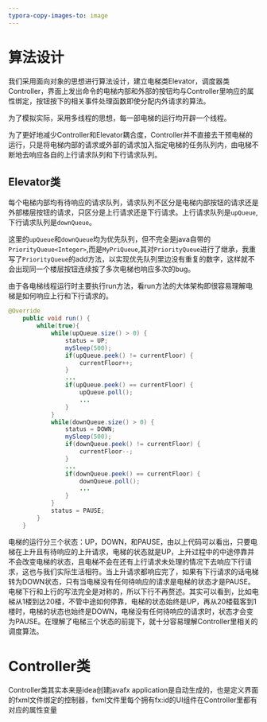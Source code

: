 ```yaml
---
typora-copy-images-to: image
---
```


# 算法设计

我们采用面向对象的思想进行算法设计，建立电梯类Elevator，调度器类Controller，界面上发出命令的电梯内部和外部的按钮均与Controller里响应的属性绑定，按钮按下的相关事件处理函数即使分配内外请求的算法。

为了模拟实际，采用多线程的思想，每一部电梯的运行均开辟一个线程。

为了更好地减少Controller和Elevator耦合度，Controller并不直接去干预电梯的运行，只是将电梯内部的请求或外部的请求加入指定电梯的任务队列内，由电梯不断地去响应各自的上行请求队列和下行请求队列。

## Elevator类

每个电梯内部均有待响应的请求队列，请求队列不区分是电梯内部按钮的请求还是外部楼层按钮的请求，只区分是上行请求还是下行请求。上行请求队列是`upQueue`,下行请求队列是`downQueue`。

这里的`upQueue`和`downQueue`均为优先队列，但不完全是java自带的`PriorityQueue<Integer>`,而是`MyPriQueue`,其对`PriorityQueue`进行了继承，我重写了`PriorityQueue`的add方法，以实现优先队列里边没有重复的数字，这样就不会出现同一个楼层按钮连续按了多次电梯也响应多次的bug。

由于各电梯线程运行时主要执行run方法，看run方法的大体架构即很容易理解电梯是如何响应上行和下行请求的。

```java
@Override
    public void run() {
        while(true){
            while(upQueue.size() > 0) {
                status = UP;
                mySleep(500);
                if(upQueue.peek() != currentFloor) {
                    currentFloor++;
                }
				...
                if(upQueue.peek() == currentFloor) {
                    upQueue.poll();
                	...
                }
            }
            while(downQueue.size() > 0) {
                status = DOWN;
                mySleep(500);
                if(downQueue.peek() != currentFloor) {
                    currentFloor--;
                }
                ...
                if(downQueue.peek() == currentFloor) {
                    downQueue.poll();
                	...
                }
            }
            status = PAUSE;
        }
    }
```



电梯的运行分三个状态：UP，DOWN，和PAUSE，由以上代码可以看出，只要电梯在上升且有待响应的上升请求，电梯的状态就是UP，上升过程中的中途停靠并不会改变电梯的状态，且电梯不会在还有上行请求未处理的情况下去响应下行请求，这也与我们实际生活相符。当上升请求都响应完了，如果有下行请求的话电梯转为DOWN状态，只有当电梯没有任何待响应的请求是电梯的状态才是PAUSE。电梯下行和上行的写法完全是对称的，所以下行不再赘述。其实可以看到，比如电梯从1楼到达20楼，不管中途如何停靠，电梯的状态始终是UP，再从20楼载客到1楼时，电梯的状态也始终是DOWN，电梯没有任何待响应的请求时，状态才会变为PAUSE。在理解了电梯三个状态的前提下，就十分容易理解Controller里相关的调度算法。

# Controller类

Controller类其实本来是idea创建javafx application是自动生成的，也是定义界面的fxml文件绑定的控制器，fxml文件里每个拥有fx:id的UI组件在Controller里都有对应的属性变量